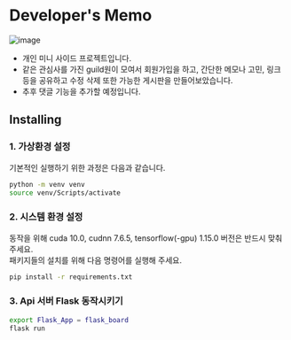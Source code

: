 # Developer's Memo

![image](https://user-images.githubusercontent.com/91821953/141883495-19a84390-49bc-4d1d-99e3-ba52d6407f3c.png)

- 개인 미니 사이드 프로젝트입니다.
- 같은 관심사를 가진 guild원이 모여서 회원가입을 하고, 간단한 메모나 고민, 링크 등을 공유하고 수정 삭제 또한 가능한 게시판을 만들어보았습니다. 
- 추후 댓글 기능을 추가할 예정입니다.



## Installing
### 1. 가상환경 설정
기본적인 실행하기 위한 과정은 다음과 같습니다.
```bash
python -m venv venv
source venv/Scripts/activate
```
### 2. 시스템 환경 설정
동작을 위해 cuda 10.0, cudnn 7.6.5, tensorflow(-gpu) 1.15.0 버전은 반드시 맞춰주세요.  
패키지들의 설치를 위해 다음 명령어를 실행해 주세요.
```bash
pip install -r requirements.txt
```
### 3. Api 서버 Flask 동작시키기
```bash
export Flask_App = flask_board
flask run
```
